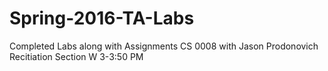 # Spring-2016-TA-Labs

Completed Labs along with Assignments 
CS 0008 with Jason Prodonovich 
Recitiation Section W 3-3:50 PM
